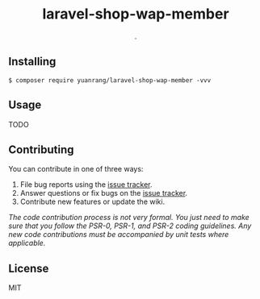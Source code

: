 <h1 align="center"> laravel-shop-wap-member </h1>

<p align="center"> .</p>


## Installing

```shell
$ composer require yuanrang/laravel-shop-wap-member -vvv
```

## Usage

TODO

## Contributing

You can contribute in one of three ways:

1. File bug reports using the [issue tracker](https://github.com/yuanrang/laravel-shop-wap-member/issues).
2. Answer questions or fix bugs on the [issue tracker](https://github.com/yuanrang/laravel-shop-wap-member/issues).
3. Contribute new features or update the wiki.

_The code contribution process is not very formal. You just need to make sure that you follow the PSR-0, PSR-1, and PSR-2 coding guidelines. Any new code contributions must be accompanied by unit tests where applicable._

## License

MIT